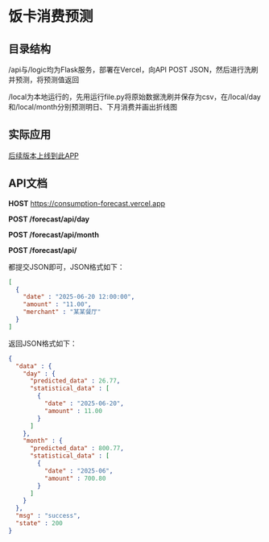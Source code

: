 # 饭卡消费预测

## 目录结构
/api与/logic均为Flask服务，部署在Vercel，向API POST JSON，然后进行洗刷并预测，将预测值返回

/local为本地运行的，先用运行file.py将原始数据洗刷并保存为csv，在/local/day和/local/month分别预测明日、下月消费并画出折线图

## 实际应用
[后续版本上线到此APP](https://github.com/Chiu-xaH/HFUT-Schedule)

## API文档

**HOST** https://consumption-forecast.vercel.app

**POST /forecast/api/day**

**POST /forecast/api/month**

**POST /forecast/api/**

都提交JSON即可，JSON格式如下：
```JSON
[
  {
    "date" : "2025-06-20 12:00:00",
    "amount" : "11.00",
    "merchant" : "某某餐厅"
  }
]
```
返回JSON格式如下：
```JSON
{
  "data" : {
    "day" : {
      "predicted_data" : 26.77,
      "statistical_data" : [
        {
          "date" : "2025-06-20",
          "amount" : 11.00
        }
      ]
    },
    "month" : {
      "predicted_data" : 800.77,
      "statistical_data" : [
        {
          "date" : "2025-06",
          "amount" : 700.80
        }
      ]
    }
  },
  "msg" : "success",
  "state" : 200
}
```